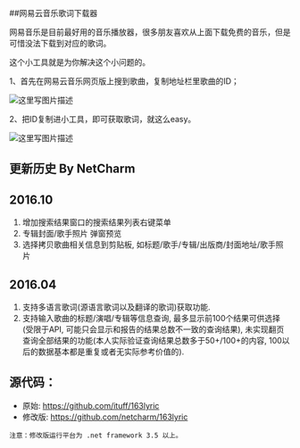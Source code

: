 ##网易云音乐歌词下载器

网易音乐是目前最好用的音乐播放器，很多朋友喜欢从上面下载免费的音乐，但是可惜没法下载到对应的歌词。

这个小工具就是为你解决这个小问题的。

1、首先在网易云音乐网页版上搜到歌曲，复制地址栏里歌曲的ID；

![这里写图片描述](http://img.blog.csdn.net/20150913125937436)

2、把ID复制进小工具，即可获取歌词，就这么easy。

![这里写图片描述](http://img.blog.csdn.net/20150913125900915)

## 更新历史 By NetCharm
2016.10
-------
1. 增加搜索结果窗口的搜索结果列表右键菜单
 1. 专辑封面/歌手照片 弹窗预览
 2. 选择拷贝歌曲相关信息到剪贴板, 如标题/歌手/专辑/出版商/封面地址/歌手照片
 
2016.04
-------
1. 支持多语言歌词(源语言歌词以及翻译的歌词)获取功能.
2. 支持输入歌曲的标题/演唱/专辑等信息查询, 最多显示前100个结果可供选择(受限于API, 可能只会显示和报告的结果总数不一致的查询结果),
   未实现翻页查询全部结果的功能(本人实际验证查询结果总数多于50+/100+的内容, 100以后的数据基本都是重复或者无实际参考价值的).

## 源代码：
* 原始: https://github.com/ituff/163lyric
* 修改版: https://github.com/netcharm/163lyric

```
注意：修改版运行平台为 .net framework 3.5 以上。
```